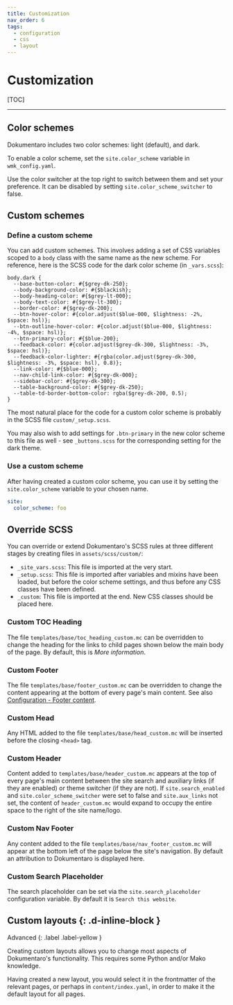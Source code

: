 ```yaml
---
title: Customization
nav_order: 6
tags:
  - configuration
  - css
  - layout
---
```


# Customization

[TOC]

---

## Color schemes

Dokumentaro includes two color schemes: light (default), and dark.

To enable a color scheme, set the `site.color_scheme` variable in `wmk_config.yaml`.

Use the color switcher at the top right to switch between them and set your preference.
It can be disabled by setting `site.color_scheme_switcher` to false.

## Custom schemes

### Define a custom scheme

You can add custom schemes. This involves adding a set of CSS variables scoped to a `body` class with the same name as the new scheme. For reference, here is the SCSS code for the dark color scheme (in `_vars.scss`):

```
body.dark {
  --base-button-color: #{$grey-dk-250};
  --body-background-color: #{$blackish};
  --body-heading-color: #{$grey-lt-000};
  --body-text-color: #{$grey-lt-300};
  --border-color: #{$grey-dk-200};
  --btn-hover-color: #{color.adjust($blue-000, $lightness: -2%, $space: hsl)};
  --btn-outline-hover-color: #{color.adjust($blue-000, $lightness: -4%, $space: hsl)};
  --btn-primary-color: #{$blue-200};
  --feedback-color: #{color.adjust($grey-dk-300, $lightness: -3%, $space: hsl)};
  --feedback-color-lighter: #{rgba(color.adjust($grey-dk-300, $lightness: -3%, $space: hsl), 0.8)};
  --link-color: #{$blue-000};
  --nav-child-link-color: #{$grey-dk-000};
  --sidebar-color: #{$grey-dk-300};
  --table-background-color: #{$grey-dk-250};
  --table-td-border-bottom-color: rgba($grey-dk-200, 0.5);
}
```

The most natural place for the code for a custom color scheme is probably in the SCSS file `custom/_setup.scss`.

You may also wish to add settings for `.btn-primary` in the new color scheme to this file as well - see `_buttons.scss` for the corresponding setting for the dark theme.

### Use a custom scheme

After having created a custom color scheme, you can use it by setting the `site.color_scheme` variable to your chosen name.

```yaml
site:
  color_scheme: foo
```

## Override SCSS

You can override or extend Dokumentaro's SCSS rules at three different stages by creating files in `assets/scss/custom/`:

- `_site_vars.scss`: This file is imported at the very start.
- `_setup.scss`: This file is imported after variables and mixins have been loaded, but before the color scheme settings, and thus before any CSS classes have been defined.
- `_custom`: This file is imported at the end. New CSS classes should be placed here.


### Custom TOC Heading

The file `templates/base/toc_heading_custom.mc` can be overridden to change the heading for the links to child pages shown below the main body of the page. By default, this is *More information*.

### Custom Footer

The file `templates/base/footer_custom.mc` can be overridden to change the content appearing at the bottom of every page's main content. See also [Configuration - Footer content](../configuration/#footer-content).

### Custom Head

Any HTML added to the file `templates/base/head_custom.mc` will be inserted before the closing `<head>` tag.

### Custom Header

Content added to `templates/base/header_custom.mc` appears at the top of every page's main content between the site search and auxiliary links (if they are enabled) or theme switcher (if they are not). If `site.search_enabled` and `site.color_scheme_switcher` were set to false and `site.aux_links` not set, the content of `header_custom.mc` would expand to occupy the entire space to the right of the site name/logo.

### Custom Nav Footer

Any content added to the file `templates/base/nav_footer_custom.mc` will appear at the bottom left of the page below the site's navigation. By default an attribution to Dokumentaro is displayed here.

### Custom Search Placeholder

The search placeholder can be set via the `site.search_placeholder` configuration variable. By default it is `Search this website`.

## Custom layouts {: .d-inline-block }

Advanced
{: .label .label-yellow }

Creating custom layouts allows you to change most aspects of Dokumentaro's functionality. This requires some Python and/or Mako knowledge.

Having created a new layout, you would select it in the frontmatter of the relevant pages, or perhaps in `content/index.yaml`, in order to make it the default layout for all pages.

